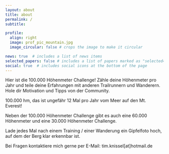 ```yaml
---
layout: about
title: about
permalink: /
subtitle: 

profile:
  align: right
  image: prof_pic_mountain.jpg
  image_circular: false # crops the image to make it circular

news: true  # includes a list of news items
selected_papers: false # includes a list of papers marked as "selected={true}"
social: true  # includes social icons at the bottom of the page
---
```


Hier ist die 100.000 Höhenmeter Challenge! Zähle deine Höhenmeter pro Jahr und teile deine Erfahrungen mit anderen Trailrunnern und Wanderern. 
Hole dir Motivation und Tipps von der Community.

100.000 hm, das ist ungefähr 12 Mal pro Jahr vom Meer auf den Mt. Everest!

Neben der 100.000 Höhenmeter Challenge gibt es auch eine 60.000 Höhenmeter und eine 30.000 Höhenmeter Challenge.

Lade jedes Mal nach einem Training / einer Wanderung ein Gipfelfoto hoch, auf dem der Berg klar erkennbar ist.

Bei Fragen kontaktiere mich gerne per E-Mail: tim.knissel[at]hotmail.de